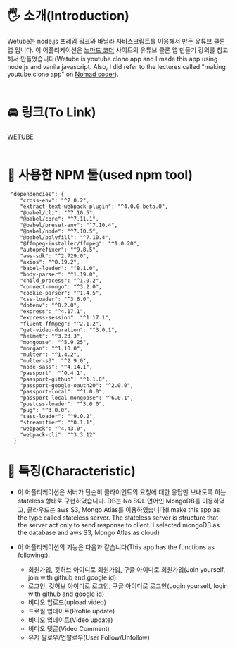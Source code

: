 # 🖐 소개(Introduction)

Wetube는 node.js 프레임 워크와 바닐라 자바스크립트를 이용해서 만든 유튜브 클론 앱 입니다. 이 어플리케이션은 [노마드 코더](https://nomadcoders.co/) 사이트의 유튜브 클론 앱 만들기 강의를 참고해서 만들었습니다(Wetube is youtube clone app and I made this app using node.js and vanila javascript. Also, I did refer to the lectures called "making youtube clone app" on [Nomad coder](https://nomadcoders.co/)).
<br/>
<br/>

# 🚘 링크(To Link)

[WETUBE](https://secret-savannah-99819.herokuapp.com/)
<br/>
<br/>

# 🔨 사용한 NPM 툴(used npm tool)
```
 "dependencies": {
    "cross-env": "^7.0.2",
    "extract-text-webpack-plugin": "^4.0.0-beta.0",
    "@babel/cli": "^7.10.5",
    "@babel/core": "^7.11.1",
    "@babel/preset-env": "^7.10.4",
    "@babel/node": "^7.10.5",
    "@babel/polyfill": "^7.10.4",
    "@ffmpeg-installer/ffmpeg": "^1.0.20",
    "autoprefixer": "^9.8.5",
    "aws-sdk": "^2.729.0",
    "axios": "^0.19.2",
    "babel-loader": "^8.1.0",
    "body-parser": "^1.19.0",
    "child_process": "^1.0.2",
    "connect-mongo": "^3.2.0",
    "cookie-parser": "^1.4.5",
    "css-loader": "^3.6.0",
    "dotenv": "^8.2.0",
    "express": "^4.17.1",
    "express-session": "^1.17.1",
    "fluent-ffmpeg": "^2.1.2",
    "get-video-duration": "^3.0.1",
    "helmet": "^3.23.3",
    "mongoose": "^5.9.25",
    "morgan": "^1.10.0",
    "multer": "^1.4.2",
    "multer-s3": "^2.9.0",
    "node-sass": "^4.14.1",
    "passport": "^0.4.1",
    "passport-github": "^1.1.0",
    "passport-google-oauth20": "^2.0.0",
    "passport-local": "^1.0.0",
    "passport-local-mongoose": "^6.0.1",
    "postcss-loader": "^3.0.0",
    "pug": "^3.0.0",
    "sass-loader": "^9.0.2",
    "streamifier": "^0.1.1",
    "webpack": "^4.43.0",
    "webpack-cli": "^3.3.12"
  }
```

# 📢 특징(Characteristic)

- 이 어플리케이션은 서버가 단순히 클라이언트의 요청에 대한 응답만 보내도록 하는 stateless 형태로 구현하였습니다. DB는 No SQL 언어인 MongoDB를 이용하였고, 클라우드는 aws S3, Mongo Atlas를 이용하였습니다(I make this app as the type called stateless server. The stateless server is structure that the server act only to send response to client. I selected mongoDB as the database and aws S3, Mongo Atlas as cloud)


- 이 어플리케이션의 기능은 다음과 같습니다(This app has the functions as following:).
  * 회원가입, 깃허브 아이디로 회원가입, 구글 아이디로 회원가입(Join yourself, join with github and google id)
  * 로그인, 깃허브 아이디로 로그인, 구글 아이디로 로그인(Login yourself, login with github and google id)
  * 비디오 업로드(upload video)
  * 프로필 업데이트(Profile update)
  * 비디오 업데이트(Video update)
  * 비디오 댓글(Video Comment)
  * 유저 팔로우/언팔로우(User Follow/Unfollow)
